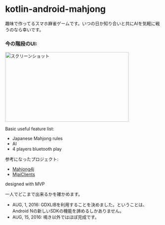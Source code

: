 # kotlin-android-mahjong
趣味で作ってるスマホ麻雀ゲームです。いつの日か知り合いと共にAIを気軽に戦うのなら幸いです。

### 今の階段のUI:

<img src="http://dev.exyui.com/Screenshot_20160815-221801.png" alt="スクリーンショット" title="サンプル" width="400" height="225"/>

Basic useful feature list:
* Japanese Mahjong rules
* AI
* 4 players bluetooth play

参考になったプロジェクト:
* <a href="https://github.com/mahjong4j/mahjong4j">Mahjong4j</a>
* <a href="https://github.com/ymatsux/MjaiClients">MjaiClients</a>

designed with MVP

一人でどこまで出来るかを確かめます。

 * AUG, 1, 2016: GDXLIBを利用することを決めました。ということは、Android Nの新しいSDKの機能を諦めるしかありません。
 * AUG, 15, 2016: 鳴き以外ではほぼ完成です。